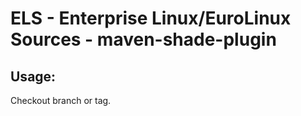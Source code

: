 # ELS - Enterprise Linux/EuroLinux Sources - maven-shade-plugin
 
## Usage:
  Checkout branch or tag.
